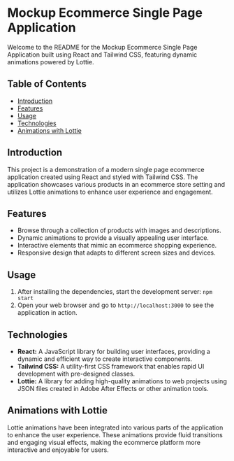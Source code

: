 # Mockup Ecommerce Single Page Application

Welcome to the README for the Mockup Ecommerce Single Page Application built using React and Tailwind CSS, featuring dynamic animations powered by Lottie.

## Table of Contents

- [Introduction](#introduction)
- [Features](#features)
- [Usage](#usage)
- [Technologies](#technologies)
- [Animations with Lottie](#animations-with-lottie)


## Introduction

This project is a demonstration of a modern single page ecommerce application created using React and styled with Tailwind CSS. The application showcases various products in an ecommerce store setting and utilizes Lottie animations to enhance user experience and engagement.

## Features

- Browse through a collection of products with images and descriptions.
- Dynamic animations to provide a visually appealing user interface.
- Interactive elements that mimic an ecommerce shopping experience.
- Responsive design that adapts to different screen sizes and devices.


## Usage

1. After installing the dependencies, start the development server: `npm start`
2. Open your web browser and go to `http://localhost:3000` to see the application in action.

## Technologies

- **React:** A JavaScript library for building user interfaces, providing a dynamic and efficient way to create interactive components.
- **Tailwind CSS:** A utility-first CSS framework that enables rapid UI development with pre-designed classes.
- **Lottie:** A library for adding high-quality animations to web projects using JSON files created in Adobe After Effects or other animation tools.

## Animations with Lottie

Lottie animations have been integrated into various parts of the application to enhance the user experience. These animations provide fluid transitions and engaging visual effects, making the ecommerce platform more interactive and enjoyable for users.
